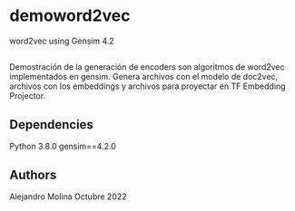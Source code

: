 # demoword2vec
word2vec using Gensim 4.2

## 
Demostración de la generación de encoders son algoritmos de word2vec implementados en gensim.
Genera archivos con el modelo de doc2vec, archivos con los embeddings y archivos para proyectar en TF Embedding Projector.

## Dependencies

Python 3.8.0
gensim==4.2.0

## Authors

Alejandro Molina
Octubre 2022

